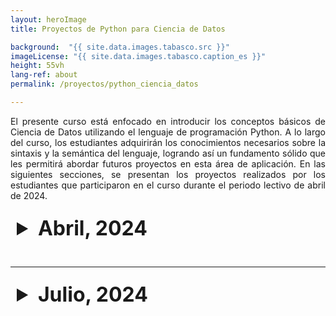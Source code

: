 ```yaml
---
layout: heroImage
title: Proyectos de Python para Ciencia de Datos 

background:  "{{ site.data.images.tabasco.src }}"
imageLicense: "{{ site.data.images.tabasco.caption_es }}"
height: 55vh
lang-ref: about
permalink: /proyectos/python_ciencia_datos

---
```

<style>
  /* Estilo para el resumen (header)*/
  details summary {
    font-size: xx-large;
    color: '#f0f0f0'; 
    padding: 10px; 
    border-radius: 5px; 
    cursor: pointer; /* Cambia el cursor cuando pasa sobre el resumen */
  }


  details[open] summary {
    background-color: "#f0f0f0";
  }


  table {
    width: 100%;
    border-collapse: collapse;
    margin-top: 10px;
  }

  table th {
    background-color: #f2f2f2; 
  }

</style>


<link rel="stylesheet" href="https://fonts.googleapis.com/css2?family=Material+Symbols+Outlined:opsz,wght,FILL,GRAD@20..48,100..700,0..1,-50..200&icon_names=visibility" />

<p style="text-align: justify;">
El presente curso está enfocado en introducir los conceptos básicos de Ciencia de Datos utilizando el lenguaje de programación Python. A lo largo del curso, los estudiantes adquirirán los conocimientos necesarios sobre la sintaxis y la semántica del lenguaje, logrando así un fundamento sólido que les permitirá abordar futuros proyectos en esta área de aplicación.
En las siguientes secciones, se presentan los proyectos realizados por los estudiantes que participaron en el curso durante el periodo lectivo de abril de 2024.
</p>

<details style="margin-bottom: 2rem;">
  <summary><strong>Abril, 2024</strong></summary>
  <table>
    <thead>
      <tr>
        <th>Nombre del proyecto</th>
        <th>Integrantes</th>
        <th>Ver</th>
      </tr>
    </thead>
    <tbody>
      {% for proyecto in site.data.proyectos.python-ciencia-datos-04-24 %}
      <tr>
        <td>{{ proyecto.nombre }}</td>
        <td>{{ proyecto.integrantes }}</td>
        <td><a href="{{ proyecto.link }}" class="material-symbols-outlined">visibility</a></td>
      </tr>
      {% endfor %}
    </tbody>
  </table>
</details>

---

<details>
  <summary><strong>Julio, 2024</strong></summary>
  <table>
    <thead>
      <tr>
        <th>Nombre del proyecto</th>
        <th>Integrantes</th>
        <th>Ver</th>
      </tr>
    </thead>
    <tbody>
      {% for proyecto in site.data.proyectos.python-ciencia-datos-07-24 %}
      <tr>
        <td>{{ proyecto.nombre }}</td>
        <td>{{ proyecto.integrantes }}</td>
        <td><a href="{{ proyecto.link }}" class="material-symbols-outlined">visibility</a></td>
      </tr>
      {% endfor %}
    </tbody>
  </table>
</details>

